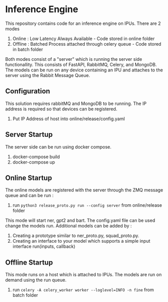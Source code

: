 # Inference Engine

This repository contains code for an inference engine on IPUs. There are 2 modes

1. Online : Low Latency Always Available - Code stored in online folder
2. Offline : Batched Process attached through celery queue - Code stored in batch folder

Both modes consist of a "server" which is running the server side functionallity. This 
consists of FastAPI, RabbitMQ, Celery, and MongoDB. The models can be run on any device containing
an IPU and attaches to the server using the Rabbit Message Queue.  

## Configuration 
This solution requires rabbitMQ and MongoDB to be running. The IP address is required so that devices can be registered. 
1. Put IP Address of host into online/release/config.yaml

## Server Startup
The server side can be run using docker compose. 

1. docker-compose build
2. docker-compose up

## Online Startup

The online models are registered with the server through the ZMQ message queue and can be run : 
1. run `python3 release_proto.py run --config server` from online/release folder

This mode will start ner, gpt2 and bart. The config.yaml file can be used change the models run. 
Additional models can be added by : 

1. Creating a prototype similar to ner_proto.py, squad_proto.py. 
2. Creating an interface to your model which supports a simple input interface run(inputs, callback)

## Offline Startup

This mode runs on a host which is attached to IPUs. The models are run on demand using the run queue. 

1. run `celery -A celery_worker worker --loglevel=INFO -n fine` from batch folder